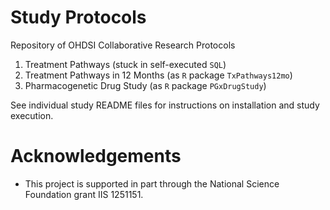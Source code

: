 Study Protocols
===============

Repository of OHDSI Collaborative Research Protocols

1. Treatment Pathways (stuck in self-executed `SQL`)
2. Treatment Pathways in 12 Months (as `R` package `TxPathways12mo`)
3. Pharmacogenetic Drug Study (as `R` package `PGxDrugStudy`)

See individual study README files for instructions on installation and study execution.

Acknowledgements
================
- This project is supported in part through the National Science Foundation grant IIS 1251151.

